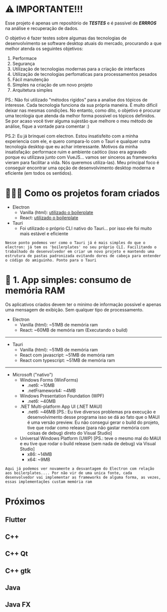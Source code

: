 # ⚠️ IMPORTANTE!!!

Esse projeto é apenas um repositório de **_TESTES_** e é passível de **_ERRROS_** na análise e recuperação de dados.

O objetivo é fazer testes sobre algumas das tecnologias de desenvolvimento se software desktop atuais do mercado, procurando a que melhor atenda os seguintes objetivos:

1. Performace
1. Segurança
1. Utilização de tecnologias modernas para a criação de interfaces
1. Utilização de tecnologias perfomaticas para processamentos pesados
1. Fácil manutenção
1. Simples na criação de um novo projeto
1. Arquitetura simples

PS.: Não foi utilizado "métodos rigidos" para a analise dos tópicos de interesse. Cada tecnologia funciona da sua própria maneira. É muito dificil deixar nas mesmas condições. No entanto, como dito, o objetivo é procurar uma tecnlogia que atenda da melhor forma possivel os tópicos definidos. Se por acaso você tiver alguma sujestão que melhore o meu método de análise, fique a vontade para comentar :)

PS.2: Eu já brinquei com electron. Estou insatisfeito com a minha experiencia com ele, e quero compara-lo com o Tauri e qualquer outra tecnologia desktop que eu achar interessante. Motivos da minha insatisfação: performace ruim e ambiente caótico (isso era agravado porque eu utilizava junto com VueJS... vamos ser sinceros as frameworks vieram para facilitar a vida. Nós queremos utiliza-las). Meu principal foco é conseguir encontrar uma opção de desenvolvimento desktop moderna e eficiente (em todos os sentidos).

# 👷🏻‍♂️ Como os projetos foram criados

- Electron
  - Vanilla (html): [utilizado o boilerplate](https://github.com/electron/electron-quick-start)
  - React: [utilizado o boilerplate](https://github.com/electron-react-boilerplate/electron-react-boilerplate)
- Tauri
  - Foi utilizado o próprio CLI nativo do Tauri... por isso ele foi muito mais estável e eficiente

`Nesse ponto podemos ver como o Tauri já é mais simples do que o electron: já tem os 'boilerplates' no seu próprio CLI. Facilitando o trabalhado do desenvolvedor em criar um novo projeto e mantendo uma estrutura de pastas padronizada evitando dores de cabeça para entender o código do amiguinho. Ponto para o Tauri`

# 📝 1. App simples: consumo de memória RAM

Os aplicativos criados devem ter o minimo de informação possivel e apenas uma mensagem de exibição. Sem qualquer tipo de processamento.

- Electron
  - Vanilla (html): ~51MB de memória ram
  - React: ~60MB de memória ram (Executando o build)

---

- Tauri
  - Vanilla (html): ~51MB de memória ram
  - React com javascript: ~51MB de memória ram
  - React com typescript: ~51MB de memória ram

---

- Microsoft ("nativo")
  - Windows Forms (WinForms)
    - .net6: ~10MB
    - .netFramework4: ~4MB
  - Windows Presentation Foundation (WPF)
    - .net6: ~40MB
  - .NET Multi-platform App UI (.NET MAUI)
    - .net6: ~46MB [PS.: Eu tive diversos problemas pra execução e desenvolvimento desse programa isso se dá ao fato que o MAUI é uma versão preview. Eu não consegui gerar o build do projeto, tive que rodar como release (para não gastar memória com coisas de debug) direto do Visual Studio]
  - Universal Windows Platform (UWP) [PS.: teve o mesmo mal do MAUI e eu tive que rodar o build release (sem nada de debug) via Visual Studio]
    - x86: ~14MB
    - x64: ~9MB

`Aqui já podemos ver novamente a desvantagem do Electron com relação aos boilerplates.... Por não vir de uma unica fonte, cada desenvolvedor vai implementar as frameworks de alguma forma, as vezes, essas implementações custam memória ram`

# Próximos

## Flutter

## C++

## C++ Qt

## C++ gtk

## Java

## Java FX
